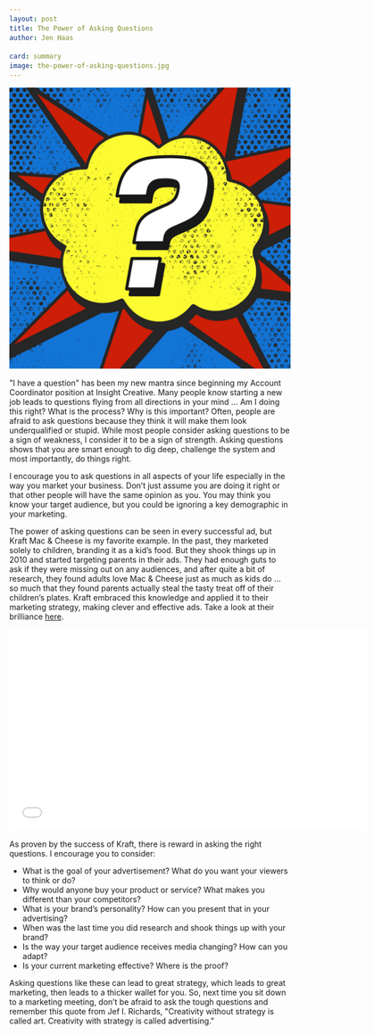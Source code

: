 ```yaml
---
layout: post
title: The Power of Asking Questions
author: Jen Haas

card: summary
image: the-power-of-asking-questions.jpg
---
```


![The Power of Asking Questions](/img/the-power-of-asking-questions.jpg)

"I have a question" has been my new mantra since beginning my Account Coordinator position at Insight Creative. Many people know starting a new job leads to questions flying from all directions in your mind ... Am I doing this right? What is the process? Why is this important?  Often, people are afraid to ask questions because they think it will make them look underqualified or stupid. While most people consider asking questions to be a sign of weakness, I consider it to be a sign of strength. Asking questions shows that you are smart enough to dig deep, challenge the system and most importantly, do things right. 

I encourage you to ask questions in all aspects of your life especially in the way you market your business. Don’t just assume you are doing it right or that other people will have the same opinion as you. You may think you know your target audience, but you could be ignoring a key demographic in your marketing. 

The power of asking questions can be seen in every successful ad, but Kraft Mac & Cheese is my favorite example. In the past, they marketed solely to children, branding it as a kid’s food. But they shook things up in 2010 and started targeting parents in their ads. They had enough guts to ask if they were missing out on any audiences, and after quite a bit of research, they found adults love Mac & Cheese just as much as kids do … so much that they found parents actually steal the tasty treat off of their children’s plates. Kraft embraced this knowledge and applied it to their marketing strategy, making clever and effective ads. Take a look at their brilliance [here](http://www.adweek.com/news/advertising-branding/spot-thick-thieves-140542).

<iframe width="640" height="360" src="//www.youtube.com/embed/LSnbGhYkrWE?rel=0" frameborder="0" allowfullscreen></iframe>

As proven by the success of Kraft, there is reward in asking the right questions. I encourage you to consider:

* What is the goal of your advertisement? What do you want your viewers to think or do? 
* Why would anyone buy your product or service? What makes you different than your competitors?
* What is your brand’s personality? How can you present that in your advertising? 
* When was the last time you did research and shook things up with your brand?
* Is the way your target audience receives media changing? How can you adapt?
* Is your current marketing effective? Where is the proof?

Asking questions like these can lead to great strategy, which leads to great marketing, then leads to a thicker wallet for you. So, next time you sit down to a marketing meeting, don’t be afraid to ask the tough questions and remember this quote from Jef I. Richards, "Creativity without strategy is called art. Creativity with strategy is called advertising."